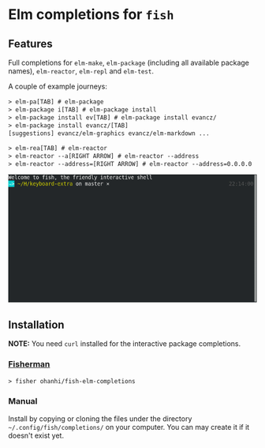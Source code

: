 # Elm completions for `fish`

## Features

Full completions for `elm-make`, `elm-package` (including all available package names), `elm-reactor`, `elm-repl` and `elm-test`.

A couple of example journeys:

```fish
> elm-pa[TAB] # elm-package
> elm-package i[TAB] # elm-package install
> elm-package install ev[TAB] # elm-package install evancz/
> elm-package install evancz/[TAB] 
[suggestions] evancz/elm-graphics evancz/elm-markdown ...
```

```fish
> elm-rea[TAB] # elm-reactor
> elm-reactor --a[RIGHT ARROW] # elm-reactor --address
> elm-reactor --address=[RIGHT ARROW] # elm-reactor --address=0.0.0.0
```

![](elm-package-complete.gif)

## Installation

**NOTE:** You need `curl` installed for the interactive package completions.

### [Fisherman](https://github.com/fisherman/fisherman)

```fish
> fisher ohanhi/fish-elm-completions
```

### Manual

Install by copying or cloning the files under the directory `~/.config/fish/completions/` on your computer. You can may create it if it doesn't exist yet.

